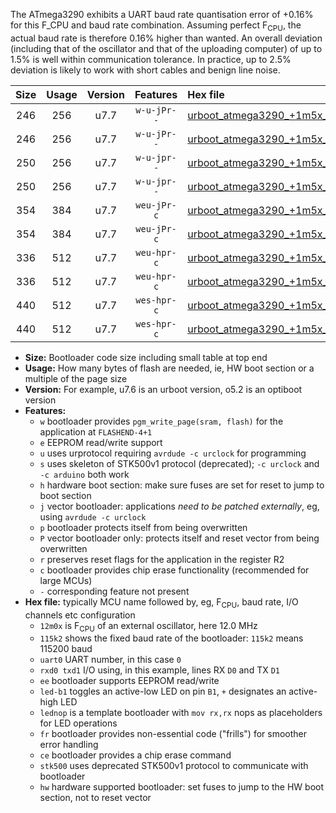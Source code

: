 The ATmega3290 exhibits a UART baud rate quantisation error of +0.16% for this F_CPU and baud rate combination. Assuming perfect F<sub>CPU</sub>, the actual baud rate is therefore 0.16% higher than wanted. An overall deviation (including that of the oscillator and that of the uploading computer) of up to 1.5% is well within communication tolerance. In practice, up to 2.5% deviation is likely to work with short cables and benign line noise.

|Size|Usage|Version|Features|Hex file|
|:-:|:-:|:-:|:-:|:--|
|246|256|u7.7|`w-u-jPr--`|[urboot_atmega3290_+1m5x_+++2k4_uart0_rxe0_txe1_led+b7.hex](https://raw.githubusercontent.com/stefanrueger/urboot.hex/main/mcus/atmega3290/external_oscillator/fcpu_+1m5x/br_+++2k4/urboot_atmega3290_+1m5x_+++2k4_uart0_rxe0_txe1_led+b7.hex)|
|246|256|u7.7|`w-u-jPr--`|[urboot_atmega3290_+1m5x_+++2k4_uart0_rxe0_txe1_lednop.hex](https://raw.githubusercontent.com/stefanrueger/urboot.hex/main/mcus/atmega3290/external_oscillator/fcpu_+1m5x/br_+++2k4/urboot_atmega3290_+1m5x_+++2k4_uart0_rxe0_txe1_lednop.hex)|
|250|256|u7.7|`w-u-jpr--`|[urboot_atmega3290_+1m5x_+++2k4_uart0_rxe0_txe1_led+b7_fr.hex](https://raw.githubusercontent.com/stefanrueger/urboot.hex/main/mcus/atmega3290/external_oscillator/fcpu_+1m5x/br_+++2k4/urboot_atmega3290_+1m5x_+++2k4_uart0_rxe0_txe1_led+b7_fr.hex)|
|250|256|u7.7|`w-u-jpr--`|[urboot_atmega3290_+1m5x_+++2k4_uart0_rxe0_txe1_lednop_fr.hex](https://raw.githubusercontent.com/stefanrueger/urboot.hex/main/mcus/atmega3290/external_oscillator/fcpu_+1m5x/br_+++2k4/urboot_atmega3290_+1m5x_+++2k4_uart0_rxe0_txe1_lednop_fr.hex)|
|354|384|u7.7|`weu-jPr-c`|[urboot_atmega3290_+1m5x_+++2k4_uart0_rxe0_txe1_ee_led+b7_fr_ce.hex](https://raw.githubusercontent.com/stefanrueger/urboot.hex/main/mcus/atmega3290/external_oscillator/fcpu_+1m5x/br_+++2k4/urboot_atmega3290_+1m5x_+++2k4_uart0_rxe0_txe1_ee_led+b7_fr_ce.hex)|
|354|384|u7.7|`weu-jPr-c`|[urboot_atmega3290_+1m5x_+++2k4_uart0_rxe0_txe1_ee_lednop_fr_ce.hex](https://raw.githubusercontent.com/stefanrueger/urboot.hex/main/mcus/atmega3290/external_oscillator/fcpu_+1m5x/br_+++2k4/urboot_atmega3290_+1m5x_+++2k4_uart0_rxe0_txe1_ee_lednop_fr_ce.hex)|
|336|512|u7.7|`weu-hpr-c`|[urboot_atmega3290_+1m5x_+++2k4_uart0_rxe0_txe1_ee_led+b7_fr_ce_hw.hex](https://raw.githubusercontent.com/stefanrueger/urboot.hex/main/mcus/atmega3290/external_oscillator/fcpu_+1m5x/br_+++2k4/urboot_atmega3290_+1m5x_+++2k4_uart0_rxe0_txe1_ee_led+b7_fr_ce_hw.hex)|
|336|512|u7.7|`weu-hpr-c`|[urboot_atmega3290_+1m5x_+++2k4_uart0_rxe0_txe1_ee_lednop_fr_ce_hw.hex](https://raw.githubusercontent.com/stefanrueger/urboot.hex/main/mcus/atmega3290/external_oscillator/fcpu_+1m5x/br_+++2k4/urboot_atmega3290_+1m5x_+++2k4_uart0_rxe0_txe1_ee_lednop_fr_ce_hw.hex)|
|440|512|u7.7|`wes-hpr-c`|[urboot_atmega3290_+1m5x_+++2k4_uart0_rxe0_txe1_ee_led+b7_fr_ce_stk500_hw.hex](https://raw.githubusercontent.com/stefanrueger/urboot.hex/main/mcus/atmega3290/external_oscillator/fcpu_+1m5x/br_+++2k4/urboot_atmega3290_+1m5x_+++2k4_uart0_rxe0_txe1_ee_led+b7_fr_ce_stk500_hw.hex)|
|440|512|u7.7|`wes-hpr-c`|[urboot_atmega3290_+1m5x_+++2k4_uart0_rxe0_txe1_ee_lednop_fr_ce_stk500_hw.hex](https://raw.githubusercontent.com/stefanrueger/urboot.hex/main/mcus/atmega3290/external_oscillator/fcpu_+1m5x/br_+++2k4/urboot_atmega3290_+1m5x_+++2k4_uart0_rxe0_txe1_ee_lednop_fr_ce_stk500_hw.hex)|

- **Size:** Bootloader code size including small table at top end
- **Usage:** How many bytes of flash are needed, ie, HW boot section or a multiple of the page size
- **Version:** For example, u7.6 is an urboot version, o5.2 is an optiboot version
- **Features:**
  + `w` bootloader provides `pgm_write_page(sram, flash)` for the application at `FLASHEND-4+1`
  + `e` EEPROM read/write support
  + `u` uses urprotocol requiring `avrdude -c urclock` for programming
  + `s` uses skeleton of STK500v1 protocol (deprecated); `-c urclock` and `-c arduino` both work
  + `h` hardware boot section: make sure fuses are set for reset to jump to boot section
  + `j` vector bootloader: applications *need to be patched externally*, eg, using `avrdude -c urclock`
  + `p` bootloader protects itself from being overwritten
  + `P` vector bootloader only: protects itself and reset vector from being overwritten
  + `r` preserves reset flags for the application in the register R2
  + `c` bootloader provides chip erase functionality (recommended for large MCUs)
  + `-` corresponding feature not present
- **Hex file:** typically MCU name followed by, eg, F<sub>CPU</sub>, baud rate, I/O channels etc configuration
  + `12m0x` is F<sub>CPU</sub> of an external oscillator, here 12.0 MHz
  + `115k2` shows the fixed baud rate of the bootloader: `115k2` means 115200 baud
  + `uart0` UART number, in this case `0`
  + `rxd0 txd1` I/O using, in this example, lines RX `D0` and TX `D1`
  + `ee` bootloader supports EEPROM read/write
  + `led-b1` toggles an active-low LED on pin `B1`, `+` designates an active-high LED
  + `lednop` is a template bootloader with `mov rx,rx` nops as placeholders for LED operations
  + `fr` bootloader provides non-essential code ("frills") for smoother error handling
  + `ce` bootloader provides a chip erase command
  + `stk500` uses deprecated STK500v1 protocol to communicate with bootloader
  + `hw` hardware supported bootloader: set fuses to jump to the HW boot section, not to reset vector

